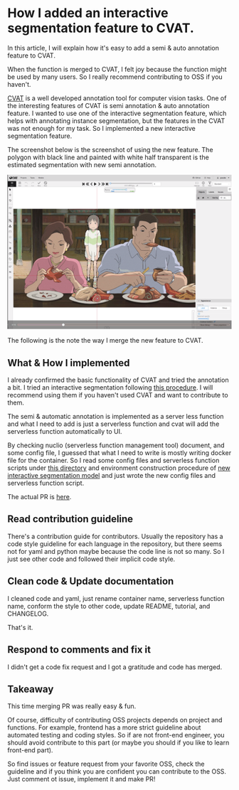 # How I added an interactive segmentation feature to CVAT.
In this article, I will explain how it's easy to add a semi & auto annotation feature to CVAT. 

When the function is merged to CVAT, I felt joy because the function might be used by many users. So I really recommend contributing to OSS if you haven't. 

[CVAT](https://github.com/openvinotoolkit/cvat) is a well developed annotation tool for computer vision tasks. 
One of the interesting features of CVAT is semi annotation & auto annotation feature. 
I wanted to use one of the interactive segmentation feature, which helps with annotating instance segmentation, but the features in the CVAT was not enough for my task. So I implemented a new interactive segmentation feature.

The screenshot below is the screenshot of using the new feature. The polygon with black line and painted with white half transparent is the estimated segmentation with new semi annotation.

![](01/Screenshot%20from%202021-10-06%2000-07-12.png)

The following is the note the way I merge the new feature to CVAT.

## What & How I implemented
I already confirmed the basic functionality of CVAT and tried the annotation a bit. I tried an interactive segmentation following [this procedure](https://openvinotoolkit.github.io/cvat/docs/administration/advanced/installation_automatic_annotation/).
I will recommend using them if you haven't used CVAT and want to contribute to them.

The semi & automatic annotation is implemented as a server less function and what I need to add is just a serverless function and cvat will add the serverless function automatically to UI.

By checking nuclio (serverless function management tool) document, and some config file, I guessed that what I need to write is mostly writing docker file for the container. So I read some config files and serverless function scripts under [this directory](https://github.com/openvinotoolkit/cvat/tree/develop/serverless) and environment construction procedure of [new interactive segmentation model](https://github.com/saic-vul/ritm_interactive_segmentation) and just wrote the new config files and serverless function script.

The actual PR is [here](https://github.com/openvinotoolkit/cvat/pull/3740).

## Read contribution guideline
There's a contribution guide for contributors.
Usually the repository has a code style guideline for each language in the repository,
but there seems not for yaml and python maybe because the code line is not so many.
So I just see other code and followed their implicit code style.

## Clean code & Update documentation
I cleaned code and yaml, just rename container name, serverless function name, conform the style to other code, 
update README, tutorial, and CHANGELOG.

That's it.

## Respond to comments and fix it
I didn't get a code fix request and I got a gratitude and code has merged.

## Takeaway
This time merging PR was really easy & fun.

Of course, difficulty of contributing OSS projects depends on project and functions. For example, frontend has a more strict guideline about automated testing and coding styles. So if are not front-end engineer, you should avoid contribute to this part (or maybe you should if you like to learn front-end part).

So find issues or feature request from your favorite OSS, check the guideline and if you think you are confident you can contribute to the OSS. Just comment ot issue, implement it and make PR!
